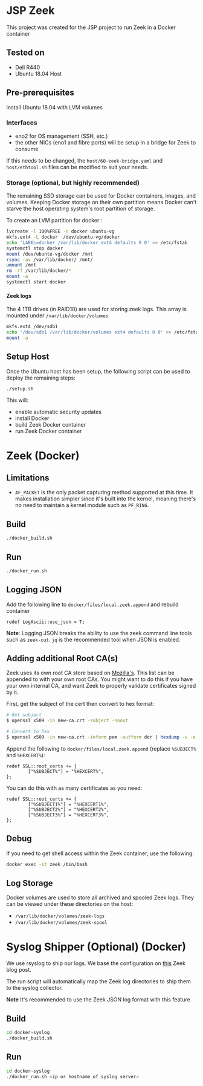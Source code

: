 # JSP Zeek
This project was created for the JSP project to run Zeek in a Docker container

## Tested on
* Dell R440
* Ubuntu 18.04 Host

## Pre-prerequisites

Install Ubuntu 18.04 with LVM volumes

### Interfaces
- eno2 for OS management (SSH, etc.)
- the other NICs (eno1 and fibre ports) will be setup in a bridge for Zeek to consume

If this needs to be changed, the `host/60-zeek-bridge.yaml` and `host/ethtool.sh` files can be modified to suit your needs.

### Storage (optional, but highly recommended)
The remaining SSD storage can be used for Docker containers, images, and volumes. Keeping Docker storage on their own partition
means Docker can't starve the host operating system's root partition of storage.

To create an LVM partition for docker :

```bash
lvcreate -l 100%FREE -n docker ubuntu-vg
mkfs.ext4 -L docker  /dev/ubuntu-vg/docker
echo 'LABEL=docker /var/lib/docker ext4 defaults 0 0' >> /etc/fstab
systemctl stop docker
mount /dev/ubuntu-vg/docker /mnt
rsync -av /var/lib/docker/ /mnt/
umount /mnt
rm -rf /var/lib/docker/*
mount -a
systemctl start docker
```

#### Zeek logs
The 4 1TB drives (in RAID10) are used for storing zeek logs.
This array is mounted under `/var/lib/docker/volumes`

```bash
mkfs.ext4 /dev/sdb1
echo '/dev/sdb1 /var/lib/docker/volumes ext4 defaults 0 0' >> /etc/fstab
mount -a
```

## Setup Host

Once the Ubuntu host has been setup, the following script can be used to deploy the remaining steps:

```bash
./setup.sh
```

This will:
* enable automatic security updates
* install Docker
* build Zeek Docker container
* run Zeek Docker container


# Zeek (Docker)
## Limitations
* `AF_PACKET` is the only packet capturing method supported at this time. It makes installation simpler since it's built into the kernel, meaning there's no need to maintain a kernel module such as `PF_RING`.

## Build
```bash
./docker_build.sh
```

## Run
```bash
./docker_run.sh
```

## Logging JSON
Add the following line to `docker/files/local.zeek.append` and rebuild container
```
redef LogAscii::use_json = T;
```

**Note**: Logging JSON breaks the ability to use the zeek command line tools such as `zeek-cut`. `jq` is the recommended
tool when JSON is enabled.

## Adding additional Root CA(s)
Zeek uses its own root CA store based on [Mozilla's](https://docs.zeek.org/en/stable/scripts/base/protocols/ssl/mozilla-ca-list.zeek.html).
This list can be appended to with your own root CAs. You might want to do this if you have your own internal CA, and want Zeek to properly validate certificates signed by it.

First, get the subject of the cert then convert to hex format:
```bash
# Get subject
$ openssl x509 -in new-ca.crt -subject -noout

# Convert to hex
$ openssl x509 -in new-ca.crt -inform pem -outform der | hexdump -v -e '1/1 "\\\x"' -e '1/1 "%02X"'
```

Append the following to `docker/files/local.zeek.append` (replace `%SUBJECT%` and `%HEXCERT%`):

```
redef SSL::root_certs += {
        ["%SUBJECT%"] = "%HEXCERT%",
};
```

You can do this with as many certificates as you need:
```
redef SSL::root_certs += {
        ["%SUBJECT1%"] = "%HEXCERT1%",
        ["%SUBJECT2%"] = "%HEXCERT2%",
        ["%SUBJECT3%"] = "%HEXCERT3%",
};
```


## Debug
If you need to get shell access within the Zeek container, use the following:
```bash
docker exec -it zeek /bin/bash
```

## Log Storage
Docker volumes are used to store all archived and spooled Zeek logs. They can be viewed under these directories on the host:
* `/var/lib/docker/volumes/zeek-logs`
* `/var/lib/docker/volumes/zeek-spool`

# Syslog Shipper (Optional) (Docker)
We use rsyslog to ship our logs. We base the configuration on [this](https://blog.zeek.org/2015/09/analyzing-bro-logs-with-sagan.html) Zeek blog post.

The run script will automatically map the Zeek log directories to ship them to the syslog collector.

**Note** It's recommended to use the Zeek JSON log format with this feature

## Build
```bash
cd docker-syslog
./docker_build.sh
```

## Run
```bash
cd docker-syslog
./docker_run.sh <ip or hostname of syslog server>
```
